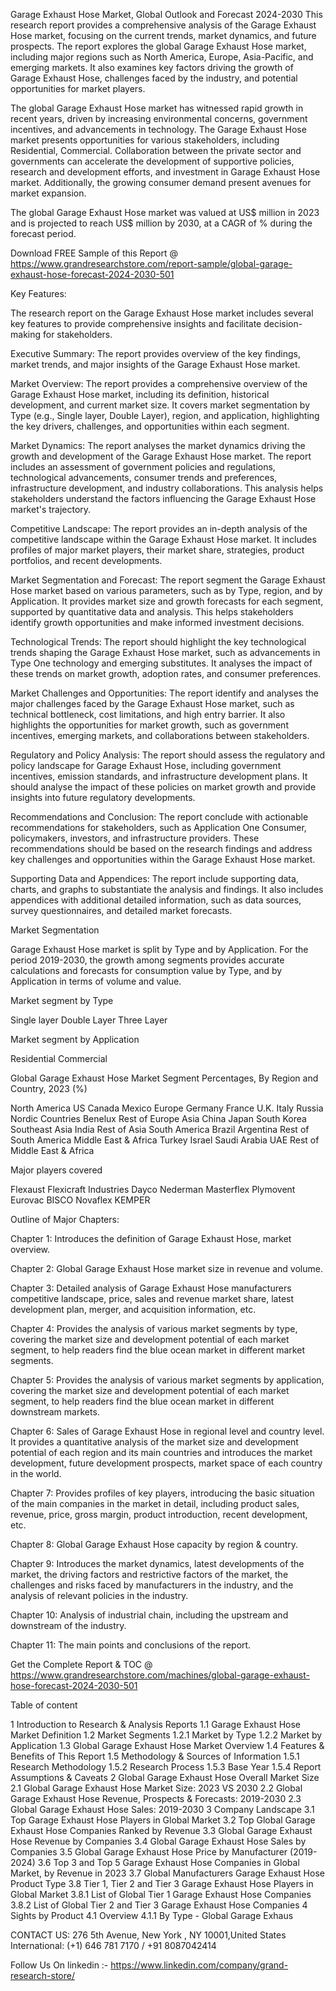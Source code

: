 Garage Exhaust Hose Market, Global Outlook and Forecast 2024-2030
This research report provides a comprehensive analysis of the Garage Exhaust Hose market, focusing on the current trends, market dynamics, and future prospects. The report explores the global Garage Exhaust Hose market, including major regions such as North America, Europe, Asia-Pacific, and emerging markets. It also examines key factors driving the growth of Garage Exhaust Hose, challenges faced by the industry, and potential opportunities for market players.

The global Garage Exhaust Hose market has witnessed rapid growth in recent years, driven by increasing environmental concerns, government incentives, and advancements in technology. The Garage Exhaust Hose market presents opportunities for various stakeholders, including Residential, Commercial. Collaboration between the private sector and governments can accelerate the development of supportive policies, research and development efforts, and investment in Garage Exhaust Hose market. Additionally, the growing consumer demand present avenues for market expansion.

The global Garage Exhaust Hose market was valued at US$ million in 2023 and is projected to reach US$ million by 2030, at a CAGR of % during the forecast period.

Download FREE Sample of this Report @ https://www.grandresearchstore.com/report-sample/global-garage-exhaust-hose-forecast-2024-2030-501


Key Features:

The research report on the Garage Exhaust Hose market includes several key features to provide comprehensive insights and facilitate decision-making for stakeholders.

Executive Summary: The report provides overview of the key findings, market trends, and major insights of the Garage Exhaust Hose market.

Market Overview: The report provides a comprehensive overview of the Garage Exhaust Hose market, including its definition, historical development, and current market size. It covers market segmentation by Type (e.g., Single layer, Double Layer), region, and application, highlighting the key drivers, challenges, and opportunities within each segment.

Market Dynamics: The report analyses the market dynamics driving the growth and development of the Garage Exhaust Hose market. The report includes an assessment of government policies and regulations, technological advancements, consumer trends and preferences, infrastructure development, and industry collaborations. This analysis helps stakeholders understand the factors influencing the Garage Exhaust Hose market's trajectory.

Competitive Landscape: The report provides an in-depth analysis of the competitive landscape within the Garage Exhaust Hose market. It includes profiles of major market players, their market share, strategies, product portfolios, and recent developments.

Market Segmentation and Forecast: The report segment the Garage Exhaust Hose market based on various parameters, such as by Type, region, and by Application. It provides market size and growth forecasts for each segment, supported by quantitative data and analysis. This helps stakeholders identify growth opportunities and make informed investment decisions.

Technological Trends: The report should highlight the key technological trends shaping the Garage Exhaust Hose market, such as advancements in Type One technology and emerging substitutes. It analyses the impact of these trends on market growth, adoption rates, and consumer preferences.

Market Challenges and Opportunities: The report identify and analyses the major challenges faced by the Garage Exhaust Hose market, such as technical bottleneck, cost limitations, and high entry barrier. It also highlights the opportunities for market growth, such as government incentives, emerging markets, and collaborations between stakeholders.

Regulatory and Policy Analysis: The report should assess the regulatory and policy landscape for Garage Exhaust Hose, including government incentives, emission standards, and infrastructure development plans. It should analyse the impact of these policies on market growth and provide insights into future regulatory developments.

Recommendations and Conclusion: The report conclude with actionable recommendations for stakeholders, such as Application One Consumer, policymakers, investors, and infrastructure providers. These recommendations should be based on the research findings and address key challenges and opportunities within the Garage Exhaust Hose market.

Supporting Data and Appendices: The report include supporting data, charts, and graphs to substantiate the analysis and findings. It also includes appendices with additional detailed information, such as data sources, survey questionnaires, and detailed market forecasts.

Market Segmentation

Garage Exhaust Hose market is split by Type and by Application. For the period 2019-2030, the growth among segments provides accurate calculations and forecasts for consumption value by Type, and by Application in terms of volume and value.



Market segment by Type



Single layer
Double Layer
Three Layer


Market segment by Application



Residential
Commercial


Global Garage Exhaust Hose Market Segment Percentages, By Region and Country, 2023 (%)



North America
US
Canada
Mexico
Europe
Germany
France
U.K.
Italy
Russia
Nordic Countries
Benelux
Rest of Europe
Asia
China
Japan
South Korea
Southeast Asia
India
Rest of Asia
South America
Brazil
Argentina
Rest of South America
Middle East & Africa
Turkey
Israel
Saudi Arabia
UAE
Rest of Middle East & Africa


Major players covered



Flexaust
Flexicraft Industries
Dayco
Nederman
Masterflex
Plymovent
Eurovac
BISCO
Novaflex
KEMPER


Outline of Major Chapters:

Chapter 1: Introduces the definition of Garage Exhaust Hose, market overview.

Chapter 2: Global Garage Exhaust Hose market size in revenue and volume.

Chapter 3: Detailed analysis of Garage Exhaust Hose manufacturers competitive landscape, price, sales and revenue market share, latest development plan, merger, and acquisition information, etc.

Chapter 4: Provides the analysis of various market segments by type, covering the market size and development potential of each market segment, to help readers find the blue ocean market in different market segments.

Chapter 5: Provides the analysis of various market segments by application, covering the market size and development potential of each market segment, to help readers find the blue ocean market in different downstream markets.

Chapter 6: Sales of Garage Exhaust Hose in regional level and country level. It provides a quantitative analysis of the market size and development potential of each region and its main countries and introduces the market development, future development prospects, market space of each country in the world.

Chapter 7: Provides profiles of key players, introducing the basic situation of the main companies in the market in detail, including product sales, revenue, price, gross margin, product introduction, recent development, etc.

Chapter 8: Global Garage Exhaust Hose capacity by region & country.

Chapter 9: Introduces the market dynamics, latest developments of the market, the driving factors and restrictive factors of the market, the challenges and risks faced by manufacturers in the industry, and the analysis of relevant policies in the industry.

Chapter 10: Analysis of industrial chain, including the upstream and downstream of the industry.

Chapter 11: The main points and conclusions of the report.

Get the Complete Report & TOC @ https://www.grandresearchstore.com/machines/global-garage-exhaust-hose-forecast-2024-2030-501

Table of content

1 Introduction to Research & Analysis Reports
1.1 Garage Exhaust Hose Market Definition
1.2 Market Segments
1.2.1 Market by Type
1.2.2 Market by Application
1.3 Global Garage Exhaust Hose Market Overview
1.4 Features & Benefits of This Report
1.5 Methodology & Sources of Information
1.5.1 Research Methodology
1.5.2 Research Process
1.5.3 Base Year
1.5.4 Report Assumptions & Caveats
2 Global Garage Exhaust Hose Overall Market Size
2.1 Global Garage Exhaust Hose Market Size: 2023 VS 2030
2.2 Global Garage Exhaust Hose Revenue, Prospects & Forecasts: 2019-2030
2.3 Global Garage Exhaust Hose Sales: 2019-2030
3 Company Landscape
3.1 Top Garage Exhaust Hose Players in Global Market
3.2 Top Global Garage Exhaust Hose Companies Ranked by Revenue
3.3 Global Garage Exhaust Hose Revenue by Companies
3.4 Global Garage Exhaust Hose Sales by Companies
3.5 Global Garage Exhaust Hose Price by Manufacturer (2019-2024)
3.6 Top 3 and Top 5 Garage Exhaust Hose Companies in Global Market, by Revenue in 2023
3.7 Global Manufacturers Garage Exhaust Hose Product Type
3.8 Tier 1, Tier 2 and Tier 3 Garage Exhaust Hose Players in Global Market
3.8.1 List of Global Tier 1 Garage Exhaust Hose Companies
3.8.2 List of Global Tier 2 and Tier 3 Garage Exhaust Hose Companies
4 Sights by Product
4.1 Overview
4.1.1 By Type - Global Garage Exhaus

CONTACT US:
276 5th Avenue, New York , NY 10001,United States
International: (+1) 646 781 7170 / +91 8087042414

Follow Us On linkedin :- https://www.linkedin.com/company/grand-research-store/
 
